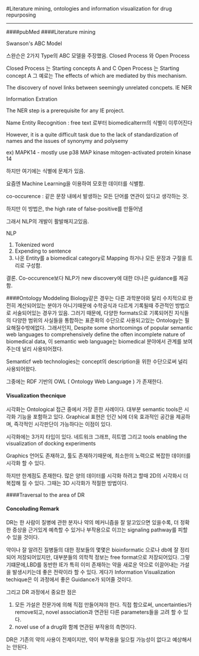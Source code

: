 #Literature mining, ontologies and information visualization for drug repurposing

<hr/>
####pubMed
####Literature mining

Swanson's ABC Model

스완슨은 2가지 Type의 ABC 모델을 주장했음.
Closed Process 와 Open Process

Closed Process 는 Starting concepts A and C
Open Process 는 Starting concept A
그 예로는 The effects of which are mediated by this mechanism.

The discovery of novel links between seemingly unrelated concpets.
IE
NER 




Information Extration

The NER step is a prerequisite for any IE project.

Name Entity Recognition
 : free text 로부터 biomedicalterm의 식별이 이루어진다

However, it is a quite difficult task due to the lack of standardization of names and the issues of synonymy and polysemy

ex)
MAPK14 - mostly use
p38 MAP kinase
mitogen-activated protein kinase 14



하지만 여기에는 식별에 문제가 있음.


요즘엔 Machine Learning을 이용하여 모호한 데이터를 식별함.

co-occurence : 같은 문장 내에서 발생하는 모든 단어를 연관이 있다고 생각하는 것.

하지만 이 방법은, the high rate of false-positive를 만들어냄

그래서 NLP의 개발이 활발해지고있음.

NLP
1. Tokenized word
2. Expending to sentence
3. 나온 Entity를 a biomedical category로 Mapping  하거나
모든 문장과 구절을 트리로 구성함.

결론.
Co-occurence보다 NLP가 new discovery에 대한 더나은 guidance를 제공함.


####Ontology Moddeling
Biology같은 경우는 다른 과학분야와 달리
수치적으로 완전히 계산되어있는 분야가 아니기때문에
수학공식과 다르게 기록될때 주관적인 방법으로 서술되어있는 경우가 있음.
그러기 때문에, 다양한 formats으로 기록되어진 지식들의 다양한 범위의 사실들을 통합하는 표준화의 수단으로 사용되고있는 Ontology는 필요해질수밖에없다.
그래서인지,
Despite some shortcomings of popular semantic web languages to comprehensively define the often incomplete nature of biomedical data, 이 semantic web language는 biomedical 분야에서 관계를 보여주는데 널리 사용되어졌다.

Semanticf web technologies는 concept의 description을 위한 수단으로써 널리 사용되어왔다.

그중에는 RDF 기반의 OWL ( Ontology Web Language ) 가 존재한다.


#### Visualization thecnique
시각화는 Ontological 접근 중에서 가장 흔한 사례이다.
대부분 semantic tools은 시각화 기능을 포함하고 있다.
Graphical 표현은 인간 뇌에 더욱 효과적인 공간을 제공하며, 즉각적인 시각판단이 가능하다는 이점이 있다.

시각화에는 3가지 타입이 있다.
네트워크 그래프, 히트맵 그리고 tools enabling the visualization of docking experiments

Graphics 언어도 존재하고, 툴도 존재하기때문에, 최소한의 노력으로 복잡한 데이터를 시각화 할 수 있다.

하지만 한계점도 존재한다.
많은 양의 데이터를 시각화 하려고 할때 2D의 시각화시 더 복잡해 질 수 있다.
그때는 3D 시각화가 적절한 방법이다.

####Traversal to the area of DR

#### Concoluding Remark
DR는
한 사람이 질병에 관한 분자나 약의 메커니즘을 잘 알고있으면 있을수록,
더 정확한 증상을 근거있게 예측할 수 있거나 부작용으로 이끄는 signaling pathway를 피할 수 있을 것이다.

약이나 잘 알려진 질병들의 대한 정보들의 몇몇은 bioinformatic 으로나 db에 잘 정리되어 저장되어있지만,
대부분들의 의학적 정보는 free format으로 저장되어있다.
그렇기떄문에,LBD를 동반한 IE가 특히 이미 존재하는 약을 새로운 약으로 이끌어내는 가설을 발생시키는데 좋은 전략이라 할 수 있다.
게다가 Information Visualization techique은 이 과정에서 좋은 Guidance가 되어줄 것이다.

그리고 DR 과정에서 중요한 점은
1. 모든 가설은 전문가에 의해 직접 만들어져야 한다.
직접 함으로써, uncertainties가 remove되고, novel association과 연관된 다른 parameters들을 고려 할 수 있다.
2. novel use of a drug와 함께 연관된 부작용의 측면이다.

DR은 기존의 약의 사용이 전제이지만, 약이 부작용을 일으킬 가능성이 없다고 예상해서는 안된다.